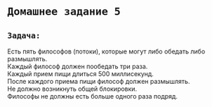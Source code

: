 # `Домашнее задание 5`

## `Задача:`
Есть пять философов (потоки), которые могут либо обедать либо размышлять.  
Каждый философ должен пообедать три раза.  
Каждый прием пищи длиться 500 миллисекунд.  
После каждого приема пищи философ должен размышлять.  
Не должно возникнуть общей блокировки.  
Философы не должны есть больше одного раза подряд.